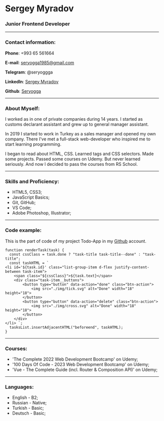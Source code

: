 # Sergey Myradov

### Junior Frontend Developer
***
### Contact information:
**Phone**: +993 65 561664

**E-mail**: seryogga1985@gmail.com

**Telegram**: @seryoggga

**LinkedIn**: [Sergey Myradov](https://www.linkedin.com/in/sergey-myradov/)

**Github**: [Seryogga](https://github.com/Seryogga)

***
### About Myself:
I worked as in one of private companies during 14 years. I started as customs declarant assistant and grew up to general manager assistant. 

In 2019 I started to work in Turkey as a sales manager and opened my own company. There I've met a full-stack web-developer who inspired me to start learning programming. 

I began to read about HTML, CSS. Learned tags and CSS selectors. Made some projects. Passed some courses on Udemy. But never learned seriously. And now I decided to pass the courses from RS School. 

***
### Skills and Proficiency:
* HTML5, CSS3;
* JavaScript Basics;
* Git, GitHub;
* VS Code; 
* Adobe Photoshop, Illustrator;

***
### Code example:
This is the part of code of my project Todo-App in my [Github](https://github.com/Seryogga/todoApp) account.
```
function renderTask(task) {
  const cssClass = task.done ? "task-title task-title--done" : "task-title";
  const taskHTML = `
<li id='${task.id}' class="list-group-item d-flex justify-content-between task-item">
	<span class="${cssClass}">${task.text}</span>
	<div class="task-item__buttons">
		<button type="button" data-action="done" class="btn-action">
			<img src="./img/tick.svg" alt="Done" width="18" height="18">
		</button>
		<button type="button" data-action="delete" class="btn-action">
			<img src="./img/cross.svg" alt="Done" width="18" height="18">
		</button>
	</div>
</li> `;
  tasksList.insertAdjacentHTML("beforeend", taskHTML);
}
```
***
### Courses:
* 'The Complete 2022 Web Development Bootcamp' on Udemy;
* '100 Days Of Code - 2023 Web Development Bootcamp' on Udemy;
* 'Vue - The Complete Guide (incl. Router & Composition API)' on Udemy;
***
### Languages: 
* English - B2;
* Russian - Native;
* Turkish - Basic;
* Deutsch - Basic;